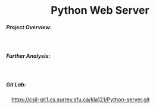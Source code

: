 <h1 align="center">Python Web Server</h1>
  
##### Project Overview:  
&ensp;&ensp;

##### Further Analysis:  
&ensp;&ensp;
  
##### Git Lab:
&ensp;&ensp;https://csil-git1.cs.surrey.sfu.ca/kla121/Python-server.git